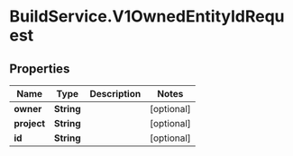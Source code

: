 # BuildService.V1OwnedEntityIdRequest

## Properties
Name | Type | Description | Notes
------------ | ------------- | ------------- | -------------
**owner** | **String** |  | [optional] 
**project** | **String** |  | [optional] 
**id** | **String** |  | [optional] 


